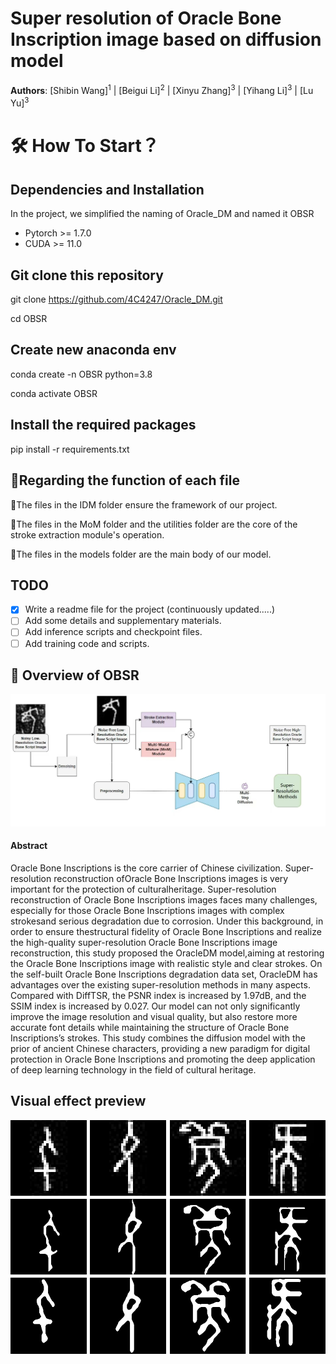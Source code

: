 <h1>Super resolution of Oracle Bone Inscription image based on diffusion model</h1>
<b>Authors</b>:
[Shibin Wang]<sup>1</sup>
| [Beigui Li]<sup>2</sup>
| [Xinyu Zhang]<sup>3</sup>
| [Yihang Li]<sup>3</sup>
| [Lu Yu]<sup>3</sup>



#  🛠️ How To Start？
## Dependencies and Installation

In the project, we simplified the naming of Oracle_DM and named it OBSR

- Pytorch >= 1.7.0
- CUDA >= 11.0

## Git clone this repository
git clone https://github.com/4C4247/Oracle_DM.git

cd OBSR

## Create new anaconda env
conda create -n OBSR python=3.8

conda activate OBSR

## Install the required packages
pip install -r requirements.txt

## 📢Regarding the function of each file
🌟The files in the IDM folder ensure the framework of our project.

🌟The files in the MoM folder and the utilities folder are the core of the stroke extraction module's operation.

🌟The files in the models folder are the main body of our model.

## TODO
- [x] Write a readme file for the project (continuously updated.....)
- [ ] Add some details and supplementary materials.
- [ ] Add inference scripts and checkpoint files.
- [ ] Add training code and scripts.

## 🔎 Overview of OBSR
![OBSR](Repo/entire.jpg)

<h4>Abstract</h4>
Oracle Bone Inscriptions is the core carrier of Chinese civilization. Super-resolution reconstruction ofOracle Bone Inscriptions images
is very important for the protection of culturalheritage. Super-resolution reconstruction of Oracle Bone Inscriptions images faces many
challenges, especially for those Oracle Bone Inscriptions images with complex strokesand serious degradation due to corrosion.
Under this background, in order to ensure thestructural fidelity of Oracle Bone Inscriptions and realize the high-quality super-resolution
Oracle Bone Inscriptions image reconstruction, this study proposed the OracleDM model,aiming at restoring the Oracle Bone Inscriptions image
 with realistic style and clear strokes. On the self-built Oracle Bone Inscriptions degradation data set, OracleDM has
advantages over the existing super-resolution methods in many aspects. Compared with DiffTSR, the PSNR index is increased by 1.97dB, and the SSIM index
 is increased by 0.027. Our model can not only significantly improve the image resolution and visual quality, but also restore more accurate font details
 while maintaining the structure of Oracle Bone Inscriptions’s strokes. This study combines the diffusion model with the prior of ancient Chinese characters,
providing a new paradigm for digital protection in Oracle Bone Inscriptions and promoting the deep application of deep learning technology in the field of
cultural heritage.

## Visual effect preview
![OBSR](Repo/Preview.png)
